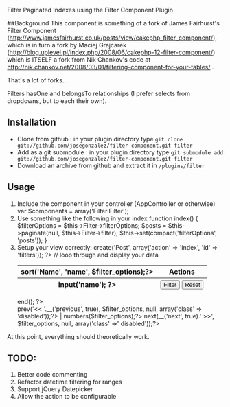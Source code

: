 Filter Paginated Indexes using the Filter Component Plugin

##Background
This component is something of a fork of James Fairhurst's Filter Component (http://www.jamesfairhurst.co.uk/posts/view/cakephp_filter_component/), which is in turn a fork by Maciej Grajcarek (http://blog.uplevel.pl/index.php/2008/06/cakephp-12-filter-component/) which is ITSELF a fork from Nik Chankov's code at http://nik.chankov.net/2008/03/01/filtering-component-for-your-tables/ .

That's a lot of forks...

Filters hasOne and belongsTo relationships (I prefer selects from dropdowns, but to each their own).

## Installation
- Clone from github : in your plugin directory type `git clone git://github.com/josegonzalez/filter-component.git filter`
- Add as a git submodule : in your plugin directory type `git submodule add git://github.com/josegonzalez/filter-component.git filter`
- Download an archive from github and extract it in `/plugins/filter`

## Usage
1. Include the component in your controller (AppController or otherwise)
	var $components = array('Filter.Filter');
2. Use something like the following in your index
	function index() {
		$filterOptions = $this->Filter->filterOptions;
		$posts = $this->paginate(null, $this->Filter->filter);
		$this->set(compact('filterOptions', 'posts'));
	}
3. Setup your view correctly:
	<?php echo $form->create('Post', array('action' => 'index', 'id' => 'filters')); ?>
	<table cellpadding="0" cellspacing="0">
		<thead>
			<tr>
				<th><?php echo $paginator->sort('Name', 'name', $filter_options);?></th>
				<th class="actions">Actions</th>
			</tr>
			<tr>
				<th><?php echo $form->input('name'); ?></th>
				<th>
					<button type="submit" name="data[filter]" value="filter">Filter</button>
					<button type="submit" name="data[reset]" value="reset">Reset</button>
				</th>
			</tr>
		</thead>
		<tbody>
			// loop through and display your data
		</tbody>
	</table>
	<?php echo $form->end(); ?>
	<div class="paging">
		<?php echo $paginator->prev('<< '.__('previous', true), $filter_options, null, array('class' => 'disabled'));?>
	 | 	<?php echo $paginator->numbers($filter_options);?>
		<?php echo $paginator->next(__('next', true).' >>', $filter_options, null, array('class' =>' disabled'));?>
	</div>

At this point, everything should theoretically work.

## TODO:
1. Better code commenting
2. Refactor datetime filtering for ranges
3. Support jQuery Datepicker
4. Allow the action to be configurable